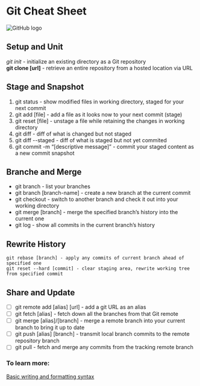 # Git Cheat Sheet

![GitHub logo](https://lthub.ubc.ca/files/2021/06/GitHub-Logo.png)

## Setup and Unit
_git init_ - initialize an existing directory as a Git repository  
**git clone [url]** - retrieve an entire repository from a hosted location via URL

## Stage and Snapshot
1. git status - show modified files in working directory, staged for your next commit
2. git add [file] - add a file as it looks now to your next commit (stage)
3. git reset [file] - unstage a file while retaining the changes in working directory
4. git diff - diff of what is changed but not staged
5. git diff --staged - diff of what is staged but not yet commited
6. git commit -m “[descriptive message]” - commit your staged content as a new commit snapshot

## Branche and Merge
+ git branch - list your branches
+ git branch [branch-name] - create a new branch at the current commit
+ git checkout - switch to another branch and check it out into your working directory
+ git merge [branch] - merge the specified branch’s history into the current one
+ git log - show all commits in the current branch’s history

## Rewrite History
`git rebase [branch] - apply any commits of current branch ahead of specified one`  
`git reset --hard [commit] - clear staging area, rewrite working tree from specified commit`

## Share and Update
- [ ] git remote add [alias] [url] - add a git URL as an alias
- [ ] git fetch [alias] - fetch down all the branches from that Git remote
- [ ] git merge [alias]/[branch] - merge a remote branch into your current branch to bring it up to date
- [ ] git push [alias] [branch] - transmit local branch commits to the remote repository branch
- [ ] git pull - fetch and merge any commits from the tracking remote branch

### To learn more:
[Basic writing and formatting syntax](https://docs.github.com/en/get-started/writing-on-github/getting-started-with-writing-and-formatting-on-github/basic-writing-and-formatting-syntax)
